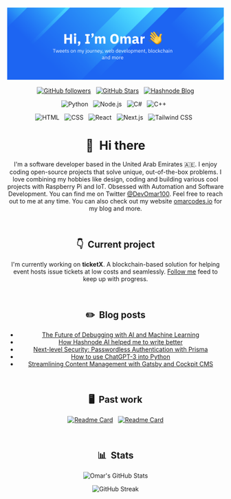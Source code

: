 ![Hey there, I'm Omar. I'm a full-stack developer and a Python enthusiast!](https://github.com/Omar8345/Omar8345/blob/main/banner.png)

<div align="center">


[![GitHub followers](https://img.shields.io/github/followers/Omar8345?logo=GitHub&style=for-the-badge)](https://github.com/Omar8345) &nbsp; [![GitHub Stars](https://img.shields.io/github/stars/Omar8345?logo=github&style=for-the-badge)](https://github.com/Omar8345) &nbsp; [![Hashnode Blog](https://img.shields.io/badge/Hashnode-2962FF?style=for-the-badge&logo=hashnode&logoColor=white)](https://omarcodes.io)

![Python](https://img.shields.io/badge/Python-FFD43B?style=for-the-badge&logo=python&logoColor=blue) &nbsp; ![Node.js](https://img.shields.io/badge/Node%20js-339933?style=for-the-badge&logo=nodedotjs&logoColor=white) &nbsp; ![C#](https://img.shields.io/badge/C%23-239120?style=for-the-badge&logo=csharp&logoColor=white) &nbsp; ![C++](https://img.shields.io/badge/C%2B%2B-00599C?style=for-the-badge&logo=c%2B%2B&logoColor=white) &nbsp; 

![HTML](https://img.shields.io/badge/HTML5-E34F26?style=for-the-badge&logo=html5&logoColor=white) &nbsp; ![CSS](https://img.shields.io/badge/CSS3-1572B6?style=for-the-badge&logo=css3&logoColor=white) &nbsp; ![React](https://img.shields.io/badge/React-20232A?style=for-the-badge&logo=react&logoColor=61DAFB) &nbsp; ![Next.js](https://img.shields.io/badge/next%20js-000000?style=for-the-badge&logo=nextdotjs&logoColor=white) &nbsp; ![Tailwind CSS](https://img.shields.io/badge/Tailwind_CSS-38B2AC?style=for-the-badge&logo=tailwind-css&logoColor=white) &nbsp;
</div>

<div align="center">

# 👋 &nbsp;Hi there

I'm a software developer based in the United Arab Emirates 🇦🇪. I enjoy coding open-source projects that solve unique, out-of-the-box problems. I love combining my hobbies like design, coding and building various cool projects with Raspberry Pi and IoT. Obsessed with Automation and Software Development. You can find me on Twitter [@DevOmar100](https://twitter.com/DevOmar100). Feel free to reach out to me at any time. You can also check out my website [omarcodes.io](https://omarcodes.io) for my blog and more.

&nbsp;
	
## 👇 &nbsp;Current project

I'm currently working on **ticketX**. A blockchain-based solution for helping event hosts issue tickets at low costs and seamlessly. [Follow me](https://twitter.com/DevOmar100) feed to keep up with progress.

&nbsp;
## ✏️ &nbsp;Blog posts

<!-- BLOG-POST-LIST:START -->
- [The Future of Debugging with AI and Machine Learning](https://omarcodes.io/the-future-of-debugging-with-ai-and-machine-learning)
- [How Hashnode AI helped me to write better](https://omarcodes.io/how-hashnode-ai-helped-me-to-write-better)
- [Next-level Security: Passwordless Authentication with Prisma](https://omarcodes.io/next-level-security-passwordless-authentication-with-prisma)
- [How to use ChatGPT-3 into Python](https://omarcodes.io/how-to-use-chatgpt-3-into-python)
- [Streamlining Content Management with Gatsby and Cockpit CMS](https://omarcodes.io/streamlining-content-management-with-gatsby-and-cockpit-cms)

<!-- BLOG-POST-LIST:END -->

&nbsp;


## 🖥 &nbsp;Past work

[![Readme Card](https://github-readme-stats.vercel.app/api/pin/?username=Omar8345&repo=CodeGuard&bg_color=0d1116&title_color=ce09ec&text_color=a4aacb&icon_color=007ec6)](https://github.com/Omar8345/CodeGuard) &nbsp; [![Readme Card](https://github-readme-stats.vercel.app/api/pin/?username=Omar8345&repo=Medusa-Discord-Email-Notification-Pusher&bg_color=0d1116&title_color=ce09ec&text_color=a4aacb&icon_color=007ec6)](https://github.com/Omar8345/Medusa-Discord-Email-Notification-Pusher)

&nbsp;

## 📊 &nbsp;Stats

	
![Omar's GitHub Stats](https://github-readme-stats.vercel.app/api?username=Omar8345&hide=contribs,prs&show_icons=true&bg_color=0d1116&title_color=ce09ec&text_color=a4aacb&icon_color=007ec6)

![GitHub Streak](https://github-readme-streak-stats.herokuapp.com/?user=Omar8345&theme=dark&count_private=true&bg_color=0d1116&title_color=ce09ec&text_color=a4aacb&icon_color=007ec6)
</div>
